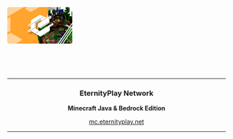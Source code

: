 <div align='center' style='width: 150px; height: 150px;'>
   <a href='#'><img src='banner.png' /></a>
</div>

---

<div align='center'>
   <h3>EternityPlay Network</h3>
   <p>
      <b>Minecraft Java & Bedrock Edition</b>
   
   [mc.eternityplay.net](https://eternityplay.net)
   </p>
</div>

---







<!--
<p align="center">
  <img width="100" src="https://raw.githubusercontent.com/EternityPlay/.github/main/profile/logo.png" />
</p>
<h1 align="center">EternityPlay Network</h1>

<p align="center">

   <a href="https://discord.eternityplay.net">
    <img src="https://img.shields.io/discord/977878632343150662?color=7489d5&logo=discord&logoColor=ffffff" />
   </a>
   
</p>
-->
